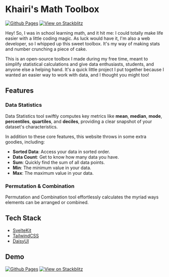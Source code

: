 # Khairi's Math Toolbox

[![Github Pages](https://img.shields.io/badge/GitHub%20Pages-222222?style=for-the-badge&logo=GitHub%20Pages&logoColor=white)](https://kh4iri.github.io/math-toolbox/)
[![View on Stackblitz](https://img.shields.io/badge/View_On_Stackblitz-fff?style=for-the-badge&logo=Stackblitz&logoColor=1389FD)](https://stackblitz.com/~/github.com/Kh4iri/math-toolbox)

Hey! So, I was in school learning math, and it hit me: I could totally make life easier with a little coding magic. As luck would have it, I'm also a web developer, so I whipped up this sweet toolbox. It's my way of making stats and number crunching a piece of cake.

This is an open-source toolbox I made during my free time, meant to simplify statistical calculations and give data enthusiasts, students, and anyone else a helping hand. It's a quick little project I put together because I wanted an easier way to work with data, and I thought you might too!

## Features

### Data Statistics

Data Statistics tool swiftly computes key metrics like **mean**, **median**, **mode**, **percentiles**, **quartiles**, and **deciles**, providing a clear snapshot of your dataset's characteristics.

In addition to these core features, this website throws in some extra goodies, including:

- **Sorted Data**: Access your data in sorted order.
- **Data Count**: Get to know how many data you have.
- **Sum**: Quickly find the sum of all data points.
- **Min**: The minimum value in your data.
- **Max**: The maximum value in your data.

### Permutation & Combination

Permutation and Combination tool effortlessly calculates the myriad ways elements can be arranged or combined.

## Tech Stack

- [SvelteKit](https://kit.svelte.dev/)
- [TailwindCSS](https://tailwindcss.com/)
- [DaisyUI](https://daisyui.com/)

## Demo

[![Github Pages](https://img.shields.io/badge/GitHub%20Pages-222222?style=for-the-badge&logo=GitHub%20Pages&logoColor=white)](https://kh4iri.github.io/math-toolbox/)
[![View on Stackblitz](https://img.shields.io/badge/View_On_Stackblitz-fff?style=for-the-badge&logo=Stackblitz&logoColor=1389FD)](https://stackblitz.com/~/github.com/Kh4iri/math-toolbox)